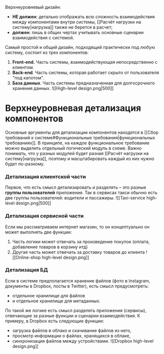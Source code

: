 Верхнеуровневый дизайн:
- **НЕ должен**: детально отображать всю сложность взаимодействия между компонентами внутри системы, [[Расчёт нагрузки на систему|нагрузка]] также не берется в расчет;
- **должен**: лишь в общих чертах учитывать основные сценарии взаимодействия с системой.

Самый простой и общий дизайн, подходящий практически под любую систему, состоит из трех компонентов:
1. **Front-end.** Часть системы, взаимодействующая непосредственно с клиентом.
2. **Back-end**. Часть системы, которая работает скрыто от пользователя "под капотом". 
3. **База данных**. Часть системы предназначенная для долгосрочного хранения данных.
![[High-level design.png|500]]
# Верхнеуровневая детализация компонентов
Основные аргументы для детализации компонентов находятся в [[Сбор требований к системе#Функциональные требования|функциональных требованиях]]. В принципе, на каждое функциональное требование можно выделить отдельный логический модуль в схеме. Важно понимать, что у разных модулей будет разная [[Расчёт нагрузки на систему|нагрузка]], поэтому и масштабировать каждый из них нужно будет по-разному.

### Детализация клиентской части
Первое, что есть смысл детализировать и разделять – это разные **группы пользователей** приложения. Так в сервисах такси обычно есть две группы пользователей: водители и пассажиры.
![[Taxi-service high-level design.png|500]]
### Детализация сервисной части
Если мы рассматриваем интернет магазин, то он концептуально он может выполнять две функции:
1. Часть логики может отвечать за произведение покупок (оплата, добавление товаров в корзину итд)
2. Другая часть может отвечать за доставку товаров до клиента
![[Online-shop high-level design.png]]

### Детализация БД
Если в системе предполагается хранение файлов (фото в Instagram, документы в Dropbox, посты в Twitter), есть смысл предусмотреть:
- отдельное хранилище для файлов 
- и отдельное хранилище для метаданных.

По такой же логике есть смысл разделять приложения (сервисы), отвечающие за разные функции и сценарии взаимодействия. К примеру, в Dropbox есть следующие функции:
- загрузка файлов в облако и скачивание файлов из него,
- просмотр информации о файлах, хранящихся в облаке,
- синхронизация файлов между устройствами.
![[Dropbox high-level design.png]]